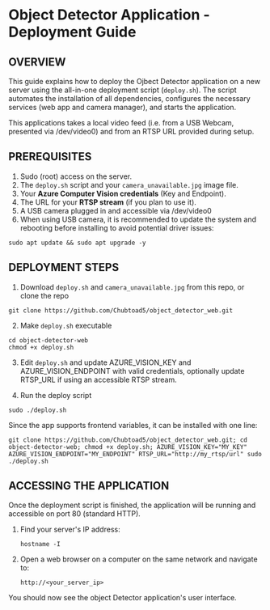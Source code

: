
# Object Detector Application - Deployment Guide


## OVERVIEW

This guide explains how to deploy the Ojbect Detector application on a new server using the all-in-one deployment script (`deploy.sh`). The script automates the installation of all dependencies, configures the necessary services (web app and camera manager), and starts the application.

This applications takes a local video feed (i.e. from a USB Webcam, presented via /dev/video0) and from an RTSP URL provided during setup.

## PREREQUISITES

1. Sudo (root) access on the server.
2. The `deploy.sh` script and your `camera_unavailable.jpg` image file.
3. Your **Azure Computer Vision credentials** (Key and Endpoint).
4. The URL for your **RTSP stream** (if you plan to use it).
5. A USB camera plugged in and accessible via /dev/video0
6. When using USB camera, it is recommended to update the system and rebooting before installing to avoid potential driver issues:

```
sudo apt update && sudo apt upgrade -y
```

## DEPLOYMENT STEPS

1. Download `deploy.sh` and `camera_unavailable.jpg` from this repo, or clone the repo
```
git clone https://github.com/Chubtoad5/object_detector_web.git
```
2. Make `deploy.sh` executable
```
cd object-detector-web
chmod +x deploy.sh
```
3. Edit `deploy.sh` and update AZURE_VISION_KEY and AZURE_VISION_ENDPOINT with valid credentials, optionally update RTSP_URL if using an accessible RTSP stream.

4. Run the deploy script
```
sudo ./deploy.sh
```

Since the app supports frontend variables, it can be installed with one line:
```
git clone https://github.com/Chubtoad5/object_detector_web.git; cd object-detector-web; chmod +x deploy.sh; AZURE_VISION_KEY="MY_KEY" AZURE_VISION_ENDPOINT="MY_ENDPOINT" RTSP_URL="http://my_rtsp/url" sudo ./deploy.sh
```


## ACCESSING THE APPLICATION

Once the deployment script is finished, the application will be running and accessible on port 80 (standard HTTP).

1.  Find your server's IP address:
    ```
    hostname -I
    ```

2.  Open a web browser on a computer on the same network and navigate to:
    ```
    http://<your_server_ip>
    ```

You should now see the object Detector application's user interface.
